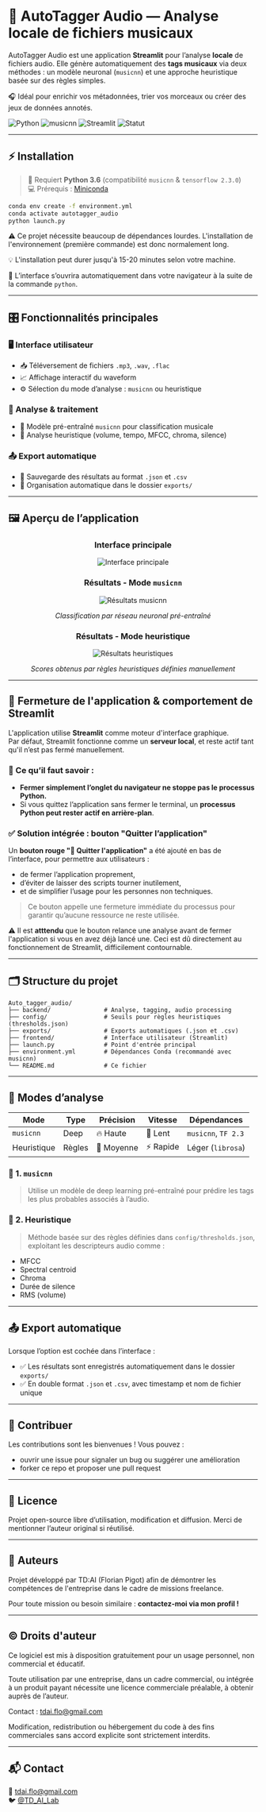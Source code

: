 # 🎵 AutoTagger Audio — Analyse locale de fichiers musicaux

AutoTagger Audio est une application **Streamlit** pour l’analyse **locale** de fichiers audio. Elle génère automatiquement des **tags musicaux** via deux méthodes : un modèle neuronal (`musicnn`) et une approche heuristique basée sur des règles simples.

🎧 Idéal pour enrichir vos métadonnées, trier vos morceaux ou créer des jeux de données annotés.

![Python](https://img.shields.io/badge/Python-3.6-blue)
![musicnn](https://img.shields.io/badge/Musicnn-0.1.0-orange)
![Streamlit](https://img.shields.io/badge/Streamlit-1.10.0-red)
![Statut](https://img.shields.io/badge/Statut-Fonctionnel-brightgreen)

---

## ⚡ Installation

> 🎯 Requiert **Python 3.6** (compatibilité `musicnn` & `tensorflow 2.3.0`)  
> 💻 Prérequis : [Miniconda](https://docs.conda.io/en/latest/miniconda.html)

```bash
conda env create -f environment.yml
conda activate autotagger_audio
python launch.py
```
⚠️ Ce projet nécessite beaucoup de dépendances lourdes. L'installation de l'environnement (première commande) est donc normalement long.

💡 L'installation peut durer jusqu'à 15-20 minutes selon votre machine.

🚀 L’interface s’ouvrira automatiquement dans votre navigateur à la suite de la commande `python`.

---

## 🎛 Fonctionnalités principales

### 🖥 Interface utilisateur
- 📥 Téléversement de fichiers `.mp3`, `.wav`, `.flac`
- 📈 Affichage interactif du waveform
- ⚙️ Sélection du mode d’analyse : `musicnn` ou heuristique

### 🧠 Analyse & traitement
- 🧠 Modèle pré-entraîné `musicnn` pour classification musicale
- 🧪 Analyse heuristique (volume, tempo, MFCC, chroma, silence)

### 📤 Export automatique
- 💾 Sauvegarde des résultats au format `.json` et `.csv`
- 📂 Organisation automatique dans le dossier `exports/`

---

## 🖼️ Aperçu de l’application

<h3 align="center">Interface principale</h3>
<p align="center">
  <img src="images/interface.png" style="max-width:800px; height:auto;" alt="Interface principale">
</p>

<h3 align="center">Résultats - Mode <code>musicnn</code></h3>
<p align="center">
  <img src="images/resultats_musicnn.png" style="max-width:300px; height:auto;" alt="Résultats musicnn">
</p>
<p align="center"><i>Classification par réseau neuronal pré-entraîné</i></p>

<h3 align="center">Résultats - Mode heuristique</h3>
<p align="center">
  <img src="images/resultats_heuristique.png" style="max-width:700px; height:auto;" alt="Résultats heuristiques">
</p>
<p align="center"><i>Scores obtenus par règles heuristiques définies manuellement</i></p>

---

## 🛑 Fermeture de l'application & comportement de Streamlit

L'application utilise **Streamlit** comme moteur d'interface graphique.  
Par défaut, Streamlit fonctionne comme un **serveur local**, et reste actif tant qu'il n’est pas fermé manuellement.

### 🧠 Ce qu’il faut savoir :

- **Fermer simplement l’onglet du navigateur ne stoppe pas le processus Python.**
- Si vous quittez l’application sans fermer le terminal, un **processus Python peut rester actif en arrière-plan**.

### ✅ Solution intégrée : bouton "Quitter l’application"

Un **bouton rouge "🛑 Quitter l'application"** a été ajouté en bas de l’interface, pour permettre aux utilisateurs :
- de fermer l’application proprement,
- d’éviter de laisser des scripts tourner inutilement,
- et de simplifier l’usage pour les personnes non techniques.

> Ce bouton appelle une fermeture immédiate du processus pour garantir qu’aucune ressource ne reste utilisée.

⚠️ Il est **atttendu** que le bouton relance une analyse avant de fermer l'application si vous en avez déjà lancé une. Ceci est dû directement au fonctionnement de Streamlit, difficilement contournable.

---

## 🗂️ Structure du projet

```
Auto_tagger_audio/
├── backend/               # Analyse, tagging, audio processing
├── config/                # Seuils pour règles heuristiques (thresholds.json)
├── exports/               # Exports automatiques (.json et .csv)
├── frontend/              # Interface utilisateur (Streamlit)
├── launch.py              # Point d'entrée principal
├── environment.yml        # Dépendances Conda (recommandé avec musicnn)
└── README.md              # Ce fichier
```

---

## 🧠 Modes d’analyse

| Mode         | Type       | Précision | Vitesse | Dépendances         |
|--------------|------------|-----------|---------|---------------------|
| `musicnn`    | Deep       | 🔥 Haute  | 🐢 Lent  | `musicnn`, `TF 2.3` |
| Heuristique  | Règles     | 🧪 Moyenne| ⚡ Rapide| Léger (`librosa`)   |

### 🎼 1. `musicnn`
> Utilise un modèle de deep learning pré-entraîné pour prédire les tags les plus probables associés à l’audio.

### 🧪 2. Heuristique
> Méthode basée sur des règles définies dans `config/thresholds.json`, exploitant les descripteurs audio comme :
- MFCC
- Spectral centroid
- Chroma
- Durée de silence
- RMS (volume)

---

## 📤 Export automatique

Lorsque l’option est cochée dans l’interface :

- ✅ Les résultats sont enregistrés automatiquement dans le dossier `exports/`
- ✅ En double format `.json` et `.csv`, avec timestamp et nom de fichier unique

---

## 🤝 Contribuer

Les contributions sont les bienvenues ! Vous pouvez :
- ouvrir une issue pour signaler un bug ou suggérer une amélioration
- forker ce repo et proposer une pull request

---

## 📄 Licence

Projet open-source libre d’utilisation, modification et diffusion. Merci de mentionner l’auteur original si réutilisé.

---

## 📌 Auteurs

Projet développé par TD:AI (Florian Pigot) afin de démontrer les compétences de l'entreprise dans le cadre de missions freelance.

Pour toute mission ou besoin similaire : **contactez-moi via mon profil !**

---

## ©️ Droits d'auteur

Ce logiciel est mis à disposition gratuitement pour un usage personnel, non commercial et éducatif.

Toute utilisation par une entreprise, dans un cadre commercial, ou intégrée à un produit payant nécessite une licence commerciale préalable, à obtenir auprès de l’auteur.

Contact : tdai.flo@gmail.com

Modification, redistribution ou hébergement du code à des fins commerciales sans accord explicite sont strictement interdits.

---


## 📬 Contact

📧 tdai.flo@gmail.com  
🐦 [@TD_AI_Lab](https://x.com/TD_AI_Lab)
